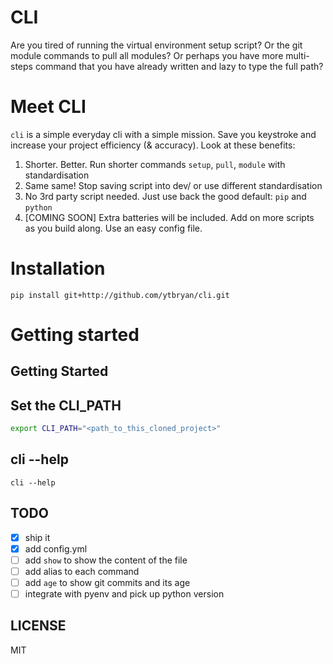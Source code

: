 # CLI

Are you tired of running the virtual environment setup script? 
Or the git module commands to pull all modules? Or perhaps you have more multi-steps command that you have already written and lazy to type the full path?  

# Meet CLI

`cli` is a simple everyday cli with a simple mission. Save you keystroke and increase your project efficiency (& accuracy). Look at these benefits:

1. Shorter. Better. Run shorter commands `setup`, `pull`, `module` with standardisation
2. Same same! Stop saving script into dev/ or use different standardisation
3. No 3rd party script needed. Just use back the good default: `pip` and `python`
4. [COMING SOON] Extra batteries will be included. Add on more scripts as you build along. Use an easy config file. 

# Installation

```
pip install git+http://github.com/ytbryan/cli.git
```

# Getting started

## Getting Started

## Set the CLI_PATH

```bash
export CLI_PATH="<path_to_this_cloned_project>"
```

## cli --help
```
cli --help
```

## TODO
- [x] ship it
- [x] add config.yml 
- [ ] add `show` to show the content of the file
- [ ] add alias to each command
- [ ] add `age` to show git commits and its age
- [ ] integrate with pyenv and pick up python version

## LICENSE
MIT

